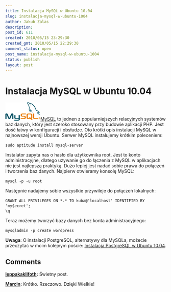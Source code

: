 ```yaml
---
title: Instalacja MySQL w Ubuntu 10.04
slug: instalacja-mysql-w-ubuntu-1004
author: Jakub Zalas
description: 
post_id: 611
created: 2010/05/15 23:29:30
created_gmt: 2010/05/15 22:29:30
comment_status: open
post_name: instalacja-mysql-w-ubuntu-1004
status: publish
layout: post
---
```


<!--MySQL to jednen z popularniejszych relacyjnych systemów baz danych, który jest szeroko stosowany przy budowie aplikacji PHP. Jest dość łatwy w konfiguracji i obsłudze. Oto krótki opis instalacji MySQL w najnowszej wersji Ubuntu. -->

# Instalacja MySQL w Ubuntu 10.04

![MySQL](/uploads/wp//2010/05/logo-mysql-110x57.png)[MySQL](http://www.mysql.com/) to jednen z popularniejszych relacyjnych systemów baz danych, który jest szeroko stosowany przy budowie aplikacji PHP. Jest dość łatwy w konfiguracji i obsłudze. Oto krótki opis instalacji MySQL w najnowszej wersji Ubuntu. Serwer MySQL instalujemy krótkim poleceniem: 
    
    
    sudo aptitude install mysql-server

Instalator zapyta nas o hasło dla użytkownika root. Jest to konto administracyjne, dlatego używanie go do łączenia z MySQL w aplikacjach nie jest najlepszą praktyką. Dużo lepiej jest nadać sobie prawa do połączeń i tworzenia baz danych. Najpierw otwieramy konsolę MySQL: 
    
    
    mysql -p -u root

Następnie nadajemy sobie wszystkie przywileje do połączeń lokalnych: 
    
    
    GRANT ALL PRIVILEGES ON *.* TO kuba@'localhost' IDENTIFIED BY 'my$ecret';
    \q

Teraz możemy tworzyć bazy danych bez konta administracyjnego: 
    
    
    mysqladmin -p create wordpress

**Uwaga**: O instalacji PostgreSQL, alternatywy dla MySQLa, możecie przeczytać w moim kolejnym poście: [Instalacja PostgreSQL w Ubuntu 10.04](/instalacja-postgresql-w-ubuntu-1004).

## Comments

**[leppakaklifoth](#3087 "2012-03-06 09:51:56"):** Świetny post.

**[Marcin](#3094 "2014-06-06 00:20:30"):** Krótko. Rzeczowo. Dzięki Wielkie!

